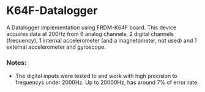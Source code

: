 # K64F-Datalogger
A Datalogger implementation using FRDM-K64F board. This device acquires data at 200Hz from 6 analog channels, 2 digital channels (frequency), 1 internal accelerometer (and a magnetometer, not used) and 1 external accelerometer and gyroscope.

### Notes:
- The digital inputs were tested to and work with high precision to frequencys under 2000Hz. Up to 20000Hz, has around 7% of error rate.
